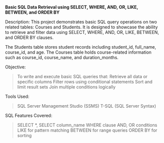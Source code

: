 ****Basic SQL Data Retrieval using SELECT, WHERE, AND, OR, LIKE, BETWEEN, and ORDER BY****

 Description:
This project demonstrates basic SQL query operations on two related tables: Courses and Students. It is designed to showcase the ability to retrieve and 
filter data using SELECT, WHERE, AND, OR, LIKE, BETWEEN, and ORDER BY clauses.

The Students table stores student records including student_id, full_name, course_id, and age.
The Courses table holds course-related information such as course_id, course_name, and duration_months.

 Objective:
> To write and execute basic SQL queries that:
> Retrieve all data or specific columns
> Filter rows using conditional statements
> Sort and limit result sets
> Join multiple conditions logically

Tools Used:
> SQL Server Management Studio (SSMS)
> T-SQL (SQL Server Syntax)

SQL Features Covered:
> SELECT *, SELECT column_name
> WHERE clause
> AND, OR conditions
> LIKE for pattern matching
> BETWEEN for range queries
> ORDER BY for sorting







